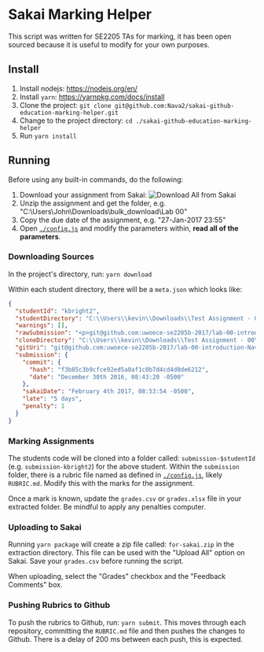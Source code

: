 # Sakai Marking Helper

This script was written for SE2205 TAs for marking, it has been open sourced 
because it is useful to modify for your own purposes. 

## Install

1. Install nodejs: https://nodejs.org/en/
2. Install `yarn`: https://yarnpkg.com/docs/install
3. Clone the project: `git clone git@github.com:Nava2/sakai-github-education-marking-helper.git`
4. Change to the project directory: `cd ./sakai-github-education-marking-helper`
3. Run `yarn install`

## Running

Before using any built-in commands, do the following: 

1. Download your assignment from Sakai: 
    ![Download All from Sakai](./download-all.gif)
2. Unzip the assignment and get the folder, e.g. "C:\Users\John\Downloads\bulk_download\Lab 00"
3. Copy the due date of the assignment, e.g. "27-Jan-2017 23:55"
4. Open [`./config.js`](./config.js) and modify the parameters within, **read all of the parameters**.

### Downloading Sources

In the project's directory, run: `yarn download`

Within each student directory, there will be a `meta.json` which looks like: 

```json
{
  "studentId": "kbright2",
  "studentDirectory": "C:\\Users\\kevin\\Downloads\\Test Assignment - 00\\Brightwell, Kevin(kbright2)",
  "warnings": [],
  "rawSubmission": "<p>git@github.com:uwoece-se2205b-2017/lab-00-introduction-Nava2.git</p>",
  "cloneDirectory": "C:\\Users\\kevin\\Downloads\\Test Assignment - 00\\Brightwell, Kevin(kbright2)\\submission-kbright2",
  "gitUri": "git@github.com:uwoece-se2205b-2017/lab-00-introduction-Nava2.git",
  "submission": {
    "commit": {
      "hash": "f3b85c3b9cfce92ed5a0af1c0b7d4cd4d0de6212",
      "date": "December 30th 2016, 08:43:20 -0500"
    },
    "sakaiDate": "February 4th 2017, 08:53:54 -0500",
    "late": "5 days",
    "penalty": 1
  }
}
```


### Marking Assignments

The students code will be cloned into a folder called: `submission-$studentId` 
(e.g. `submission-kbright2`) for the above student. Within the `submission` folder, there is a rubric file named
as defined in [`./config.js`](./config.js), likely `RUBRIC.md`. Modify this with the marks for the assignment. 

Once a mark is known, update the `grades.csv` or `grades.xlsx` file in your extracted folder. Be mindful to apply any 
penalties computer. 

### Uploading to Sakai

Running `yarn package` will create a zip file called: `for-sakai.zip` in the extraction directory. This file can be used
with the "Upload All" option on Sakai. Save your `grades.csv` before running the script. 

When uploading, select the "Grades" checkbox and the "Feedback Comments" box.

### Pushing Rubrics to Github

To push the rubrics to Github, run: `yarn submit`. This moves through each repository, committing the `RUBRIC.md` file 
and then pushes the changes to Github. There is a delay of 200 ms between each push, this is expected. 
